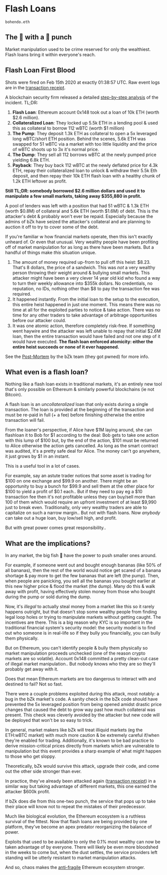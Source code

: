# Flash Loans

`bohendo.eth`

## The :shrimp: with a :whale: punch

Market manipulation used to be crime reserved for only the wealthiest. Flash loans bring it within everyone's reach.

## Flash Loan First Blood

Shots were fired on Feb 15th 2020 at exactly 01:38:57 UTC. Raw event logs are in the [transaction receipt](https://etherscan.io/tx/0xb5c8bd9430b6cc87a0e2fe110ece6bf527fa4f170a4bc8cd032f768fc5219838).

A blockchain security firm released a detailed [step-by-step analysis](https://medium.com/@peckshield/bzx-hack-full-disclosure-with-detailed-profit-analysis-e6b1fa9b18fc) of the incident. TL;DR:

 1. **Flash Loan**: Ethereum account 0x148 took out a loan of 10k ETH (worth $2.6 million).
 2. **Collateralized Loan**: They locked up 5.5k ETH in a lending pool & used this as collateral to borrow 112 wBTC (worth $1 million)
 3. **The Pump**: They deposit 1.3k ETH as collateral to open a 5x leveraged long wBTC/short ETH position. Behind the scenes, 5.6k ETH was swapped for 51 wBTC via a market with too little liquidity and the price of wBTC shoots up to 3x it's normal price.
 4. **The Dump**: They sell all 112 borrows wBTC at the newly pumped price yielding 6.8k ETH.
 5. **Payback**: They buy back 112 wBTC at the newly deflated price for 4.3k ETH, repay their collateralized loan to unlock & withdraw their 5.5k Eth deposit, and then repay their 10k ETH flash loan with a healthy chunk of 1.2k ETH leftover as profit.

**Still TL;DR: somebody borrowed $2.6 million dollars and used it to manipulate a few small markets, taking away $355,880 in profit.**

A pool of lenders was left with a position that had 51 wBTC & 1.3k ETH (worth $0.8M) of collateral and 5.6k ETH (worth $1.6M) of debt. This is the attacker's debt & probably won't ever be repaid. Especially because the admins of bZk have seized the attacker's collateral and are planning to auction it off to try to cover some of the debt.

If you're familiar w how financial markets operate, then this isn't exactly unheard of. Or even that unusual. Very wealthy people have been profiting off of market manipulation for as long as there have been markets. But a handful of things make *this* situation unique.

1. The amount of money required up-from to pull off this heist: $8.23. That's 8 dollars, the price of a sandwich. This was *not* a very wealthy person throwing their weight around & bullying small markets. This attacker might have been a very clever 14 year old kid who found a way to turn their weekly allowance into $355k dollars. No credentials, no reputation, no IDs, nothing other than $8 to pay the transaction fee was required.
2. It happened instantly. From the initial loan to the setup to the execution, this entire heist happened in just one moment. This means there was no time at all for the exploited parties to notice & take action. There was no time for any other traders to take advantage of arbitrage opportunities before our attacker could.
3. It was one atomic action, therefore completely risk-free. If something went haywire and the attacker was left unable to repay that initial $2.6M loan, then the entire transaction would have failed and not one step of it would have executed. **The flash loan enforced atomicity: either the entire heist succeeds or none of it ever happened.**

See the [Post-Mortem](https://bzx.network/blog/postmortem-ethdenver) by the bZk team (they got pwned) for more info.

## What even is a flash loan?

Nothing like a flash loan exists in traditional markets, it's an entirely new tool that's only possible on Ethereum & similarly powerful blockchains (ie not Bitcoin).

A flash loan is an *uncollateralized* loan that only exists during a single transaction. The loan is provided at the beginning of the transaction and must be re-paid in full (+ a fee) before finishing otherwise the entire transaction will fail.

From the loaner's perspective, if Alice have $1M laying around, she can flashloan it to Bob for $1 according to the deal: Bob gets to take one action with this lump of $100 but, by the end of the action, $101 must be returned to Alice otherwise the action gets cancelled. As long as the smart contract was audited, it's a pretty safe deal for Alice. The money can't go anywhere, it just grows by $1 in an instant.

This is a useful tool in a lot of cases.

For example, say an astute trader notices that some asset is trading for $100 on one exchange and $99.9 on another. There might be an opportunity to buy a bunch for $99.9 and sell them at the other place for $100 to yield a profit of $0.1 each.. But if they need to pay eg a $10 transaction fee then it's not profitable unless they can buy/sell more than 100 of them which would require an upfront investment of at least $9,990 just to break even. Traditionally, only very wealthy traders are able to capitalize on such a narrow margin.. But not with flash loans. Now *anybody* can take out a huge loan, buy low/sell high, and profit.

But with great power comes great responsibility..

## What are the implications?

In any market, the big fish :whale: have the power to push smaller ones around.

For example, if someone went out and bought enough bananas (like 50% of all bananas), then the rest of the world would notice get scared of a banana shortage & pay more to get the few bananas that are left (the pump). Then, when people are panicking, you sell all the bananas you bought earlier at this new higher price & flood the market (the dump). Many do this & walk away with profit, having effectively stolen money from those who bought during the pump or sold during the dump.

Now, it's *illegal* to actually steal money from a market like this so it rarely happens outright, but that doesn't stop some wealthy people from finding legal loop holes or trying to manipulate markets without getting caught. The incentives are there. This is a big reason why KYC is so important in the traditional financial system's security model: the security model is to find out who someone is in real-life so if they bully you financially, you can bully them physically.

But on Ethereum, you can't identify people & bully them physically so market manipulation proceeds unchecked (one of the reason crypto markets are so volatile). Account 0x148 committed a pretty clean-cut case of illegal market manipulation.. But nobody knows who they are so they'll probably get away with it.

Does that mean Ethereum markets are too dangerous to interact with and destined to fail? Not so fast.

There were a couple problems exploited during this attack, most notably: a bug in the bZk market's code. A sanity check in the bZk code should have prevented the 5x leveraged position from being opened amidst drastic price changes that caused the debt to grow way past how much collateral was present. This check was cleverly avoided by the attacker but new code will be deployed that won't be so easy to trick.

In general, market makers like bZk will treat illiquid markets (eg the ETH:wBTC market) with much more caution & be extremely careful if/when they're enabled for trading. Additionally, it's known to be bad practice to derive mission-critical prices directly from markets which are vulnerable to manipulation but this event provides a sharp example of what might happen to those who get sloppy.

Theoretically, bZk would survive this attack, upgrade their code, and come out the other side stronger than ever.

In practice, they've already been attacked again ([transaction receipt](https://etherscan.io/tx/0x762881b07feb63c436dee38edd4ff1f7a74c33091e534af56c9f7d49b5ecac15)) in a similar way but taking advantage of different markets, this one earned the attacker $600k profit.

If bZk does die from this one-two punch, the service that pops up to take their place will know not to repeat the mistakes of their predecessor.

Much like biological evolution, the Ethereum ecosystem is a ruthless survival of the fittest. Now that flash loans are being provided by one platform, they've become an apex predator reorganizing the balance of power.

Exploits that used to be available to only the 0.1% most wealthy can now be taken advantage of by everyone. There will likely be even more bloodshed in the weeks to come but, when the dust settles, the service providers left standing will be utterly resistant to market manipulation attacks.

And so, chaos makes the [anti-fragile](https://en.wikipedia.org/wiki/Antifragility) Ethereum ecosystem stronger.
